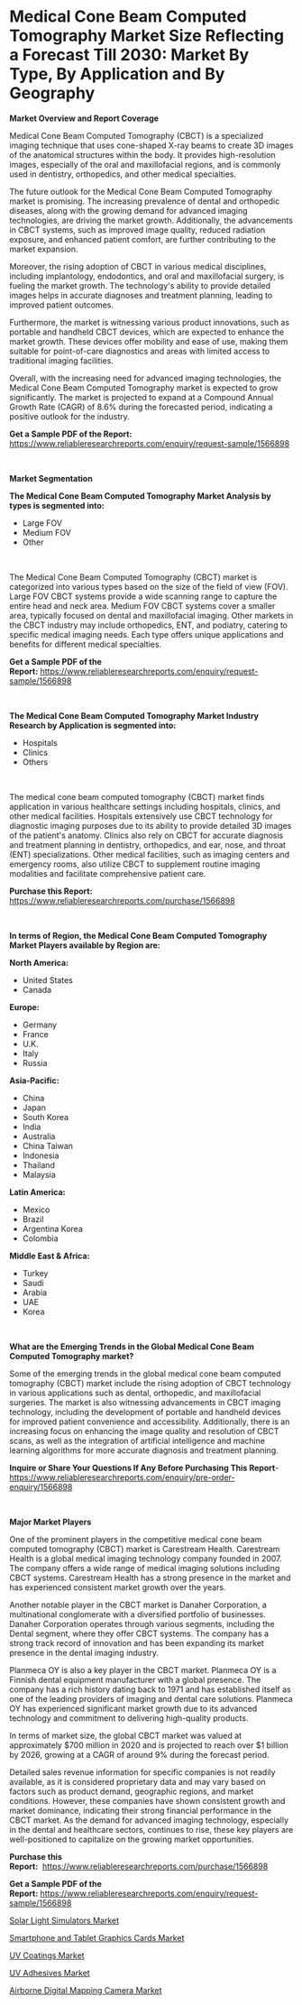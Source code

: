 <p><h1>Medical Cone Beam Computed Tomography Market Size Reflecting a Forecast Till 2030: Market By Type, By Application and By Geography</h1></p><p><strong>Market Overview and Report Coverage</strong></p>
<p><p>Medical Cone Beam Computed Tomography (CBCT) is a specialized imaging technique that uses cone-shaped X-ray beams to create 3D images of the anatomical structures within the body. It provides high-resolution images, especially of the oral and maxillofacial regions, and is commonly used in dentistry, orthopedics, and other medical specialties.</p><p>The future outlook for the Medical Cone Beam Computed Tomography market is promising. The increasing prevalence of dental and orthopedic diseases, along with the growing demand for advanced imaging technologies, are driving the market growth. Additionally, the advancements in CBCT systems, such as improved image quality, reduced radiation exposure, and enhanced patient comfort, are further contributing to the market expansion.</p><p>Moreover, the rising adoption of CBCT in various medical disciplines, including implantology, endodontics, and oral and maxillofacial surgery, is fueling the market growth. The technology's ability to provide detailed images helps in accurate diagnoses and treatment planning, leading to improved patient outcomes.</p><p>Furthermore, the market is witnessing various product innovations, such as portable and handheld CBCT devices, which are expected to enhance the market growth. These devices offer mobility and ease of use, making them suitable for point-of-care diagnostics and areas with limited access to traditional imaging facilities.</p><p>Overall, with the increasing need for advanced imaging technologies, the Medical Cone Beam Computed Tomography market is expected to grow significantly. The market is projected to expand at a Compound Annual Growth Rate (CAGR) of 8.6% during the forecasted period, indicating a positive outlook for the industry.</p></p>
<p><strong>Get a Sample PDF of the Report:</strong> <a href="https://www.reliableresearchreports.com/enquiry/request-sample/1566898">https://www.reliableresearchreports.com/enquiry/request-sample/1566898</a></p>
<p>&nbsp;</p>
<p><strong>Market Segmentation</strong></p>
<p><strong>The Medical Cone Beam Computed Tomography Market Analysis by types is segmented into:</strong></p>
<p><ul><li>Large FOV</li><li>Medium FOV</li><li>Other</li></ul></p>
<p>&nbsp;</p>
<p><p>The Medical Cone Beam Computed Tomography (CBCT) market is categorized into various types based on the size of the field of view (FOV). Large FOV CBCT systems provide a wide scanning range to capture the entire head and neck area. Medium FOV CBCT systems cover a smaller area, typically focused on dental and maxillofacial imaging. Other markets in the CBCT industry may include orthopedics, ENT, and podiatry, catering to specific medical imaging needs. Each type offers unique applications and benefits for different medical specialties.</p></p>
<p><strong>Get a Sample PDF of the Report:</strong>&nbsp;<a href="https://www.reliableresearchreports.com/enquiry/request-sample/1566898">https://www.reliableresearchreports.com/enquiry/request-sample/1566898</a></p>
<p>&nbsp;</p>
<p><strong>The Medical Cone Beam Computed Tomography Market Industry Research by Application is segmented into:</strong></p>
<p><ul><li>Hospitals</li><li>Clinics</li><li>Others</li></ul></p>
<p>&nbsp;</p>
<p><p>The medical cone beam computed tomography (CBCT) market finds application in various healthcare settings including hospitals, clinics, and other medical facilities. Hospitals extensively use CBCT technology for diagnostic imaging purposes due to its ability to provide detailed 3D images of the patient's anatomy. Clinics also rely on CBCT for accurate diagnosis and treatment planning in dentistry, orthopedics, and ear, nose, and throat (ENT) specializations. Other medical facilities, such as imaging centers and emergency rooms, also utilize CBCT to supplement routine imaging modalities and facilitate comprehensive patient care.</p></p>
<p><strong>Purchase this Report:</strong>&nbsp; <a href="https://www.reliableresearchreports.com/purchase/1566898">https://www.reliableresearchreports.com/purchase/1566898</a></p>
<p>&nbsp;</p>
<p><strong>In terms of Region, the Medical Cone Beam Computed Tomography Market Players available by Region are:</strong></p>
<p>
    <p> <strong> North America: </strong>
        <ul>
            <li>United States</li>
            <li>Canada</li>
        </ul>
        </p> 
    <p> <strong> Europe: </strong>
        <ul>
            <li>Germany</li>
            <li>France</li>
            <li>U.K.</li>
            <li>Italy</li>
            <li>Russia</li>
        </ul>
        </p> 
    <p> <strong> Asia-Pacific: </strong>
        <ul>
            <li>China</li>
            <li>Japan</li>
            <li>South Korea</li>
            <li>India</li>
            <li>Australia</li>
            <li>China Taiwan</li>
            <li>Indonesia</li>
            <li>Thailand</li>
            <li>Malaysia</li>
        </ul>
        </p> 
    <p> <strong> Latin America: </strong>
        <ul>
            <li>Mexico</li>
            <li>Brazil</li>
            <li>Argentina Korea</li>
            <li>Colombia</li>
        </ul>
        </p> 
    <p> <strong> Middle East & Africa: </strong>
        <ul>
            <li>Turkey</li>
            <li>Saudi</li>
            <li>Arabia</li>
            <li>UAE</li>
            <li>Korea</li>
        </ul>
    </p>
    </p>
<p>&nbsp;</p>
<p><strong>What are the Emerging Trends in the Global Medical Cone Beam Computed Tomography market?</strong></p>
<p><p>Some of the emerging trends in the global medical cone beam computed tomography (CBCT) market include the rising adoption of CBCT technology in various applications such as dental, orthopedic, and maxillofacial surgeries. The market is also witnessing advancements in CBCT imaging technology, including the development of portable and handheld devices for improved patient convenience and accessibility. Additionally, there is an increasing focus on enhancing the image quality and resolution of CBCT scans, as well as the integration of artificial intelligence and machine learning algorithms for more accurate diagnosis and treatment planning.</p></p>
<p><strong>Inquire or Share Your Questions If Any Before Purchasing This Report</strong>- <a href="https://www.reliableresearchreports.com/enquiry/pre-order-enquiry/1566898">https://www.reliableresearchreports.com/enquiry/pre-order-enquiry/1566898</a></p>
<p>&nbsp;</p>
<p><strong>Major Market Players</strong></p>
<p><p>One of the prominent players in the competitive medical cone beam computed tomography (CBCT) market is Carestream Health. Carestream Health is a global medical imaging technology company founded in 2007. The company offers a wide range of medical imaging solutions including CBCT systems. Carestream Health has a strong presence in the market and has experienced consistent market growth over the years.</p><p>Another notable player in the CBCT market is Danaher Corporation, a multinational conglomerate with a diversified portfolio of businesses. Danaher Corporation operates through various segments, including the Dental segment, where they offer CBCT systems. The company has a strong track record of innovation and has been expanding its market presence in the dental imaging industry.</p><p>Planmeca OY is also a key player in the CBCT market. Planmeca OY is a Finnish dental equipment manufacturer with a global presence. The company has a rich history dating back to 1971 and has established itself as one of the leading providers of imaging and dental care solutions. Planmeca OY has experienced significant market growth due to its advanced technology and commitment to delivering high-quality products.</p><p>In terms of market size, the global CBCT market was valued at approximately $700 million in 2020 and is projected to reach over $1 billion by 2026, growing at a CAGR of around 9% during the forecast period.</p><p>Detailed sales revenue information for specific companies is not readily available, as it is considered proprietary data and may vary based on factors such as product demand, geographic regions, and market conditions. However, these companies have shown consistent growth and market dominance, indicating their strong financial performance in the CBCT market. As the demand for advanced imaging technology, especially in the dental and healthcare sectors, continues to rise, these key players are well-positioned to capitalize on the growing market opportunities.</p></p>
<p><strong>Purchase this Report:</strong>&nbsp;&nbsp;<a href="https://www.reliableresearchreports.com/purchase/1566898">https://www.reliableresearchreports.com/purchase/1566898</a></p>
<p></p>
<p><strong>Get a Sample PDF of the Report:</strong>&nbsp;<a href="https://www.reliableresearchreports.com/enquiry/request-sample/1566898">https://www.reliableresearchreports.com/enquiry/request-sample/1566898</a></p>
<p><p><a href="https://www.linkedin.com/pulse/solar-light-simulators-market-research-report-unlocks-analysis-nwezc/">Solar Light Simulators Market</a></p><p><a href="https://www.linkedin.com/pulse/smartphone-tablet-graphics-cards-market-size-share-global-ds6dc/">Smartphone and Tablet Graphics Cards Market</a></p><p><a href="https://medium.com/@nicholasstewart02/uv-coatings-market-size-growth-forecast-2023-2030-b3046715edfb">UV Coatings Market</a></p><p><a href="https://medium.com/@jeremybates83/uv-adhesives-market-size-growth-forecast-2023-2030-91453c6846ab">UV Adhesives Market</a></p><p><a href="https://www.linkedin.com/pulse/airborne-digital-mapping-camera-market-size-share-amp-dxljc/">Airborne Digital Mapping Camera Market</a></p></p>